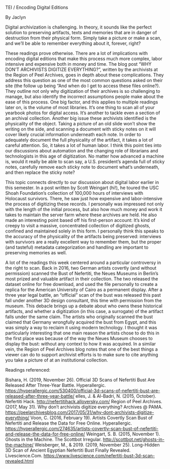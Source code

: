 TEI / Encoding Digital Editions

By Jaclyn

Digital archivization is challenging. In theory, it sounds like the perfect solution to preserving artifacts, texts and memories that are in danger of destruction from their physical form. Simply take a picture or make a scan, and we’ll be able to remember everything about it, forever, right? 

These readings prove otherwise. There are a lot of implications with encoding digital editions that make this process much more complex, labor intensive and expensive both in money and time. The blog post “WHY DON’T ARCHIVISTS DIGITIZE EVERYTHING?”, written by the archivists at the Region of Peel Archives, goes in depth about these complications. They address this question as one of the most common questions asked on their site (the follow up being “And when do I get to access these files online?). They outline not only why digitization of their archives is so challenging to manage, but also identify the incorrect assumptions people make about the ease of this process.  One big factor, and this applies to multiple readings later on, is the volume of most libraries. It’s one thing to scan all of your yearbook photos for digital access. It’s another to tackle even a section of an archival collection. Another big issue these archivists identified is the physicality of the object. Taking a picture of an old slide won’t show the writing on the side, and scanning a document with sticky notes on it will cover likely crucial information underneath each note. In order to adequately document the full physicality of the artifact, it takes a lot of careful attention. So, it takes a lot of human labor. I think this point ties into our discussions about automation and the changing role of librarians and technologists in this age of digitization. No matter how advanced a machine is, would it really be able to scan say, a U.S. president’s agenda full of sticky notes, carefully remove each sticky note to document what’s underneath, and then replace the sticky note? 

This topic connects directly to our discussion about digital labor earlier in this semester. In a post written by Scott Weingart (hi!), he toured the USC Shoah Foundation’s collection of 100,000 hours of interviews with Holocaust survivors. There, he saw just how expensive and labor-intensive the process of digitizing these records. I personally was impressed not only with the length of the initial process, but also how much money and work it takes to maintain the server farm where these archives are held. He also made an interesting point based off his first-person account: It’s kind of creepy to visit a massive, concentrated collection of digitized ghosts, confined and maintained solely in this form. I personally think this speaks to the accuracy of the physicality of the artifacts being preserved: interviews with survivors are a really excellent way to remember them, but the proper (and tasteful) metadata categorization and handling are important to preserving memories as well. 

A lot of the readings this week centered around a particular controversy in the right to scan. Back in 2016, two German artists covertly (and without permission) scanned the Bust of Nefertiti, the Neues Museums in Berlin’s most prized and valuable artifact in their collection. The two released the dataset online for free download, and used the file personally to create a replica for the American University of Cairo as a permanent display. After a three year legal battle, an “official” scan of the bust was released this past fall under another 3D design consultant, this time with permission from the museum. This debacle brings up a debate about who owns these historical artifacts, and whether a digitization (in this case, a surrogate) of the artifact falls under the same claim. The artists who originally scanned the bust claimed that Germany wrongfully acquired the bust from Egypt, and this was simply a way to reclaim it using modern technology. I thought it was particularly interesting that one main reason the artists chose to do this in the first place was because of the way the Neues Museum chooses to display the bust: without any context to how it was acquired. In a similar vein, the Region of Peel Archives blog notes that one of the best things a viewer can do to support archivist efforts is to make sure to cite anything you take a picture of at an institutional collection. 

Readings referenced:

Bishara, H. (2019, November 26). Official 3D Scans of Nefertiti Bust Are Released After Three-Year Battle. Hyperallergic. https://hyperallergic.com/530400/official-3d-scans-of-nefertiti-bust-are-released-after-three-year-battle/
elles, J. & Al-Badri, N. (2015, October). Nefertiti Hack. http://nefertitihack.alloversky.com/
Region of Peel Archives. (2017, May 31). Why don’t archivists digitize everything? Archives @ PAMA. https://peelarchivesblog.com/2017/05/31/why-dont-archivists-digitize-everything/
Voon, C. (2016, February 19). Artists Covertly Scan Bust of Nefertiti and Release the Data for Free Online. Hyperallergic. https://hyperallergic.com/274635/artists-covertly-scan-bust-of-nefertiti-and-release-the-data-for-free-online/
Weingart, S. B. (2015, November 1). Ghosts in the Machine. The Scottbot Irregular. http://scottbot.net/ghosts-in-the-machine/
Weisberger, M., & 2019. (2019, November 25). Long-Hidden 3D Scan of Ancient Egyptian Nefertiti Bust Finally Revealed. Livescience.Com. https://www.livescience.com/nefertiti-bust-3d-scan-revealed.html

